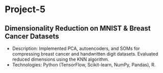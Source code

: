 # Project-5

## Dimensionality Reduction on MNIST & Breast Cancer Datasets

- Description: Implemented PCA, autoencoders, and SOMs for compressing breast cancer and handwritten digit datasets. Evaluated reduced dimensions using the KNN algorithm.
- Technologies: Python (TensorFlow, Scikit-learn, NumPy, Pandas), R.
